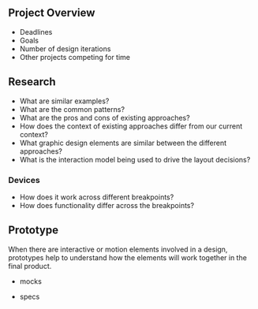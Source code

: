 ## Project Overview

- Deadlines
- Goals
- Number of design iterations
- Other projects competing for time

## Research

- What are similar examples?
- What are the common patterns?
- What are the pros and cons of existing approaches?
- How does the context of existing approaches differ from our current context?
- What graphic design elements are similar between the different approaches?
- What is the interaction model being used to drive the layout decisions?

### Devices

- How does it work across different breakpoints?
- How does functionality differ across the breakpoints?

## Prototype

When there are interactive or motion elements involved in a design, prototypes help to understand how the elements will work together in the final product.

- mocks

- specs
